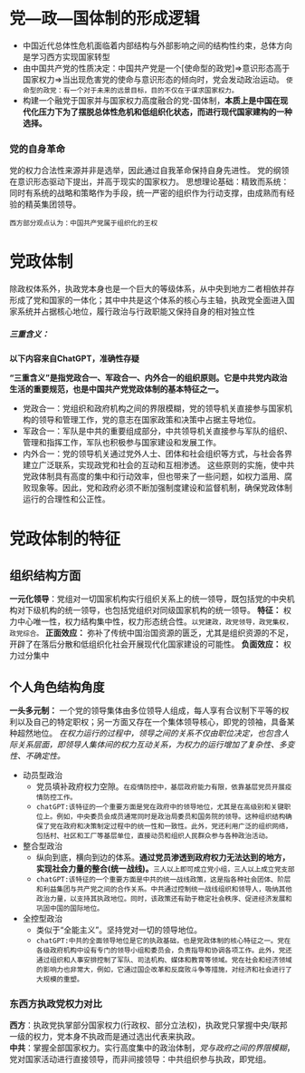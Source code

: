 # 党—政—国体制的形成逻辑
- 中国近代总体性危机面临着内部结构与外部影响之间的结构性约束，总体方向是学习西方实现国家转型
- 由中国共产党的性质决定：中国共产党是一个[使命型的政党]=>意识形态高于国家权力=>当出现危害党的使命与意识形态的倾向时，党会发动政治运动。
`使命型的政党：有一个对于未来的远景目标，目的不仅在于谋求国家权力。`
- 构建一个融党于国家并与国家权力高度融合的党-国体制，**本质上是中国在现代化压力下为了摆脱总体性危机和低组织化状态，而进行现代国家建构的一种选择。**
### 党的自身革命
党的权力合法性来源并非是选举，因此通过自我革命保持自身先进性。
党的纲领在意识形态驱动下提出，并高于现实的国家权力。
思想理论基础：精致而系统：同时有系统的战略和策略作为手段，统一严密的组织作为行动支撑，由成熟而有经验的精英集团领导。

`西方部分观点认为：中国共产党属于组织化的王权`
# 党政体制
除政权体系外，执政党本身也是一个巨大的等级体系，从中央到地方二者相依并存形成了党和国家的一体化；其中中共是这个体系的核心与主轴，执政党全面进入国家系统并占据核心地位，履行政治与行政职能又保持自身的相对独立性
##### 三重含义：
**以下内容来自ChatGPT，准确性存疑**

**“三重含义”是指党政合一、军政合一、内外合一的组织原则。它是中共党内政治生活的重要规范，也是中国共产党党政体制的基本特征之一。**
- 党政合一：党组织和政府机构之间的界限模糊，党的领导机关直接参与国家机构的领导和管理工作，党的意志在国家政策和决策中占据主导地位。
- 军政合一：军队是中共的重要组成部分，中共领导机关直接参与军队的组织、管理和指挥工作，军队也积极参与国家建设和发展工作。
- 内外合一：党的领导机关通过党外人士、团体和社会组织等方式，与社会各界建立广泛联系，实现政党和社会的互动和互相渗透。
这些原则的实施，使中共党政体制具有高度的集中和行动效率，但也带来了一些问题，如权力滥用、腐败现象等。因此，党和政府必须不断加强制度建设和监督机制，确保党政体制运行的合理性和公正性。

# 党政体制的特征
## 组织结构方面
**一元化领导**：党组对一切国家机构实行组织关系上的统一领导，既包括党的中央机构对下级机构的统一领导，也包括党组织对同级国家机构的统一领导。
**特征：** 权力中心唯一性，权力结构集中性，权力形态统合性。`以党建政，政党领导，政党集权，政党综合。`
**正面效应：** 弥补了传统中国治国资源的匮乏，尤其是组织资源的不足，开辟了在落后分散和低组织化社会开展现代化国家建设的可能性。
**负面效应：** 权力过分集中
## 个人角色结构角度
**一头多元制：** 一个党的领导集体由多位领导人组成，每人享有合议制下平等的权利以及自己的特定职权；另一方面又存在一个集体领导核心，即党的领袖，具备某种超然地位。
*在权力运行的过程中，领导之间的关系不仅由职位决定，也包含人际关系层面，即领导人集体间的权力互动关系，为权力的运行增加了复杂性、多变性、不确定性。*
- 动员型政治
	- 党员填补政府权力空隙。`在疫情防控中，基层政府能力有限，依靠基层党员开展疫情防控工作。`
	- `chatGPT:该特征的一个重要方面是党在政府中的领导地位，尤其是在高级别和关键职位上。例如，中央委员会成员通常同时是政治局委员和国务院的领导。这种组织结构确保了党在政府和决策制定过程中的统一性和一致性。此外，党还利用广泛的组织网络，包括村、社区和工厂等基层单位，直接动员和组织人民群众参与各种政治活动。`
- 整合型政治
	- 纵向到底，横向到边的体系。**通过党员渗透到政府权力无法达到的地方，实现社会力量的整合(统一战线)。**`三人以上即可成立党小组，三人以上成立党支部`
	- `chatGPT:该特征的一个重要方面是中共的统一战线政策，这是指各种社会团体、阶层和利益集团与共产党之间的合作关系。中共通过控制统一战线组织和领导人，吸纳其他政治力量，以支持其执政地位。同时，该政策还有助于稳定社会秩序、促进经济发展和巩固中国的国际地位。`
- 全控型政治
	- 类似于“全能主义”。坚持党对一切的领导地位。
	- `chatGPT:中共的全面领导地位是它的执政基础，也是党政体制的核心特征之一。党在各级政府机构中设有专门的领导小组和委员会，负责指导和协调各项工作。此外，党还通过组织和人事安排控制了军队、司法机构、媒体和教育等领域。党在社会和经济领域的影响力也非常大，例如，它通过国企改革和反腐败斗争等措施，对经济和社会进行了大规模的重塑。`
### 东西方执政党权力对比
**西方**：执政党执掌部分国家权力(行政权、部分立法权)，执政党只掌握中央/联邦一级的权力，党本身不执政而是通过选出代表来执政。                 
**中共**：掌握全部国家权力。实行高度集中的政治体制，*党与政府之间的界限模糊*，党对国家活动进行直接领导，而非间接领导：中共组织参与执政，即党组。
